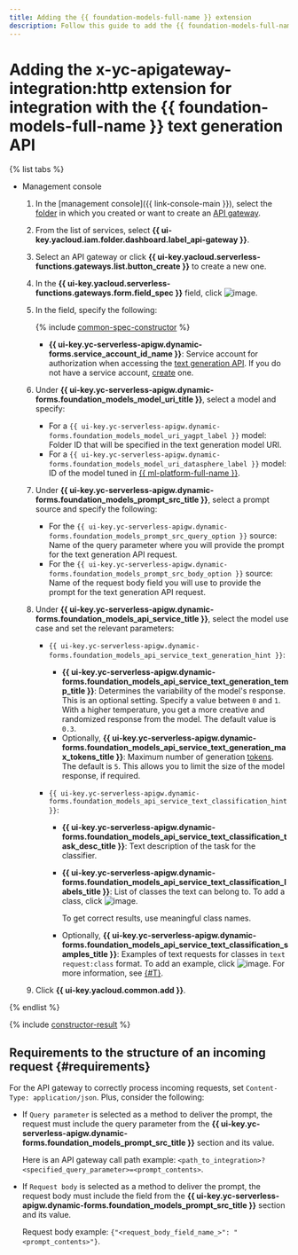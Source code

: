 ```yaml
---
title: Adding the {{ foundation-models-full-name }} extension
description: Follow this guide to add the {{ foundation-models-full-name }} extension using the specification constructor.
---
```


# Adding the x-yc-apigateway-integration:http extension for integration with the {{ foundation-models-full-name }} text generation API

{% list tabs %}

- Management console

    1. In the [management console]({{ link-console-main }}), select the [folder](../../../resource-manager/concepts/resources-hierarchy.md#folder) in which you created or want to create an [API gateway](../../concepts/index.md).
    1. From the list of services, select **{{ ui-key.yacloud.iam.folder.dashboard.label_api-gateway }}**.
    1. Select an API gateway or click **{{ ui-key.yacloud.serverless-functions.gateways.list.button_create }}** to create a new one.
    1. In the **{{ ui-key.yacloud.serverless-functions.gateways.form.field_spec }}** field, click ![image](../../../_assets/api-gateway/spec-constructor/cloud-yagpt.svg).
    1. In the field, specify the following:

        {% include [common-spec-constructor](../../../_includes/api-gateway/common-spec-constructor.md) %}

        * **{{ ui-key.yc-serverless-apigw.dynamic-forms.service_account_id_name }}**: Service account for authorization when accessing the [text generation API](../../../ai-studio/concepts/generation/index.md). If you do not have a service account, [create](../../../iam/operations/sa/create.md) one.

    1. Under **{{ ui-key.yc-serverless-apigw.dynamic-forms.foundation_models_model_uri_title }}**, select a model and specify:

        * For a `{{ ui-key.yc-serverless-apigw.dynamic-forms.foundation_models_model_uri_yagpt_label }}` model: Folder ID that will be specified in the text generation model URI.
        * For a `{{ ui-key.yc-serverless-apigw.dynamic-forms.foundation_models_model_uri_datasphere_label }}` model: ID of the model tuned in [{{ ml-platform-full-name }}](../../../datasphere/index.yaml).

    1. Under **{{ ui-key.yc-serverless-apigw.dynamic-forms.foundation_models_prompt_src_title }}**, select a prompt source and specify the following:

        * For the `{{ ui-key.yc-serverless-apigw.dynamic-forms.foundation_models_prompt_src_query_option }}` source: Name of the query parameter where you will provide the prompt for the text generation API request.
        * For the `{{ ui-key.yc-serverless-apigw.dynamic-forms.foundation_models_prompt_src_body_option }}` source: Name of the request body field you will use to provide the prompt for the text generation API request.
    1. Under **{{ ui-key.yc-serverless-apigw.dynamic-forms.foundation_models_api_service_title }}**, select the model use case and set the relevant parameters:

        * `{{ ui-key.yc-serverless-apigw.dynamic-forms.foundation_models_api_service_text_generation_hint }}`:

            * **{{ ui-key.yc-serverless-apigw.dynamic-forms.foundation_models_api_service_text_generation_temp_title }}**: Determines the variability of the model's response. This is an optional setting. Specify a value between `0` and `1`. With a higher temperature, you get a more creative and randomized response from the model. The default value is `0.3`.
            * Optionally, **{{ ui-key.yc-serverless-apigw.dynamic-forms.foundation_models_api_service_text_generation_max_tokens_title }}**: Maximum number of generation [tokens](../../../ai-studio/concepts/generation/tokens.md). The default is `5`. This allows you to limit the size of the model response, if required.

        * `{{ ui-key.yc-serverless-apigw.dynamic-forms.foundation_models_api_service_text_classification_hint }}`:

            * **{{ ui-key.yc-serverless-apigw.dynamic-forms.foundation_models_api_service_text_classification_task_desc_title }}**: Text description of the task for the classifier.
            * **{{ ui-key.yc-serverless-apigw.dynamic-forms.foundation_models_api_service_text_classification_labels_title }}**: List of classes the text can belong to. To add a class, click ![image](../../../_assets/console-icons/plus.svg).

                To get correct results, use meaningful class names.

            * Optionally, **{{ ui-key.yc-serverless-apigw.dynamic-forms.foundation_models_api_service_text_classification_samples_title }}**: Examples of text requests for classes in `text request:class` format. To add an example, click ![image](../../../_assets/console-icons/plus.svg). For more information, see [{#T}](../../../ai-studio/concepts/classifier/index.md#few-shot).

    1. Click **{{ ui-key.yacloud.common.add }}**.

{% endlist %}

{% include [constructor-result](../../../_includes/api-gateway/constructor-result.md) %}


## Requirements to the structure of an incoming request {#requirements}

For the API gateway to correctly process incoming requests, set `Content-Type: application/json`. Plus, consider the following:
* If `Query parameter` is selected as a method to deliver the prompt, the request must include the query parameter from the **{{ ui-key.yc-serverless-apigw.dynamic-forms.foundation_models_prompt_src_title }}** section and its value.

    Here is an API gateway call path example: `<path_to_integration>?<specified_query_parameter>=<prompt_contents>`.
* If `Request body` is selected as a method to deliver the prompt, the request body must include the field from the **{{ ui-key.yc-serverless-apigw.dynamic-forms.foundation_models_prompt_src_title }}** section and its value.
            
    Request body example: `{"<request_body_field_name_>": "<prompt_contents>"}`.